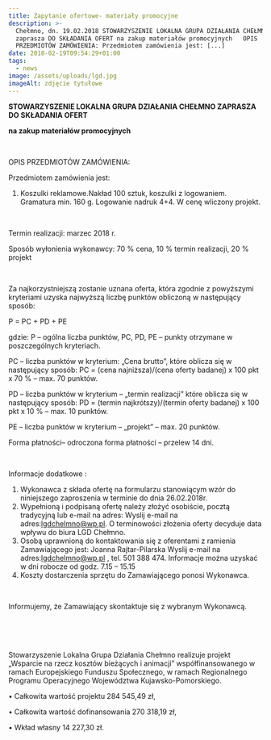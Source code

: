 ```yaml
---
title: Zapytanie ofertowe- materiały promocyjne
description: >-
  Chełmno, dn. 19.02.2018 STOWARZYSZENIE LOKALNA GRUPA DZIAŁANIA CHEŁMNO
  zaprasza DO SKŁADANIA OFERT na zakup materiałów promocyjnych   OPIS
  PRZEDMIOTÓW ZAMÓWIENIA: Przedmiotem zamówienia jest: [...]
date: 2018-02-19T09:54:29+01:00
tags:
  - news
image: /assets/uploads/lgd.jpg
imageAlt: zdjęcie tytułowe
---
```

**STOWARZYSZENIE LOKALNA GRUPA DZIAŁANIA CHEŁMNO ZAPRASZA DO SKŁADANIA OFERT**

**na zakup materiałów promocyjnych**

<br>

OPIS PRZEDMIOTÓW ZAMÓWIENIA:



Przedmiotem zamówienia jest:

1. Koszulki reklamowe.Nakład 100 sztuk, koszulki z logowaniem. Gramatura min. 160 g. Logowanie nadruk 4+4. W cenę wliczony projekt.

<br>

Termin realizacji:  marzec 2018 r.



Sposób wyłonienia wykonawcy: 70 % cena, 10 % termin realizacji, 20 % projekt

<br>

Za najkorzystniejszą zostanie uznana oferta, która zgodnie z powyższymi kryteriami uzyska najwyższą liczbę punktów obliczoną w następujący sposób:



P = PC + PD + PE



gdzie: P – ogólna liczba punktów, PC, PD, PE – punkty otrzymane w poszczególnych kryteriach.



PC – liczba punktów w kryterium: „Cena brutto”, które oblicza się w następujący sposób: PC = (cena najniższa)/(cena oferty badanej) x 100 pkt x 70 % – max. 70 punktów.



PD – liczba punktów w kryterium – „termin realizacji” które oblicza się w następujący sposób: PD = (termin najkrótszy)/(termin oferty badanej) x 100 pkt x 10 % – max. 10 punktów.



PE – liczba punktów w kryterium – „projekt” – max. 20 punktów.



Forma płatności– odroczona forma płatności  – przelew 14 dni.

<br>

Informacje dodatkowe :

1. Wykonawca z składa ofertę na formularzu stanowiącym wzór do niniejszego zaproszenia w terminie do dnia 26.02.2018r.
2. Wypełnioną i podpisaną ofertę należy złożyć osobiście, pocztą tradycyjną lub e-mail na adres: Wyslij e-mail na adres:lgdchelmno@wp.pl. O terminowości złożenia oferty decyduje data wpływu do biura LGD Chełmno.
3. Osobą uprawnioną do kontaktowania się z oferentami z ramienia Zamawiającego jest: Joanna Rajtar-Pilarska Wyslij e-mail na adres:lgdchelmno@wp.pl , tel. 501 388 474. Informacje można uzyskać w dni robocze od godz. 7.15 – 15.15
4. Koszty dostarczenia sprzętu do Zamawiającego ponosi Wykonawca.

<br>

Informujemy, że Zamawiający skontaktuje się z wybranym Wykonawcą.

<br>

<br>

<br>

Stowarzyszenie Lokalna Grupa Działania Chełmno realizuje projekt „Wsparcie na rzecz kosztów bieżących i animacji” współfinansowanego w ramach Europejskiego Funduszu Społecznego, w ramach Regionalnego Programu Operacyjnego Województwa Kujawsko-Pomorskiego.



• Całkowita wartość projektu 284 545,49 zł,



• Całkowita wartość dofinansowania 270 318,19 zł,



• Wkład własny 14 227,30 zł.
